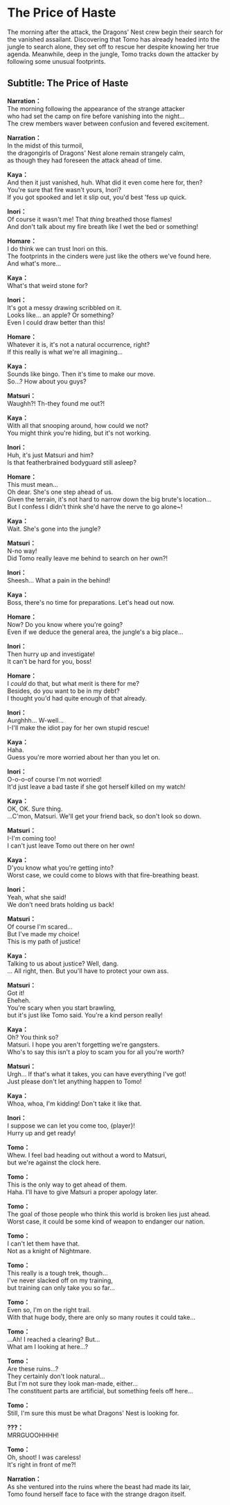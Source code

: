 # The Price of Haste
The morning after the attack, the Dragons' Nest crew begin their search for the vanished assailant. Discovering that Tomo has already headed into the jungle to search alone, they set off to rescue her despite knowing her true agenda. Meanwhile, deep in the jungle, Tomo tracks down the attacker by following some unusual footprints.
  
## Subtitle: The Price of Haste
  
**Narration：**  
The morning following the appearance of the strange attacker  
who had set the camp on fire before vanishing into the night...  
The crew members waver between confusion and fevered excitement.  
  
**Narration：**  
In the midst of this turmoil,  
the dragongirls of Dragons' Nest alone remain strangely calm,  
as though they had foreseen the attack ahead of time.  
  
**Kaya：**  
And then it just vanished, huh. What did it even come here for, then?  
You're sure that fire wasn't yours, Inori?  
If you got spooked and let it slip out, you'd best 'fess up quick.  
  
**Inori：**  
Of course it wasn't me! That *thing* breathed those flames!  
And don't talk about my fire breath like I wet the bed or something!  
  
**Homare：**  
I do think we can trust Inori on this.  
The footprints in the cinders were just like the others we've found here.  
And what's more...  
  
**Kaya：**  
What's that weird stone for?  
  
**Inori：**  
It's got a messy drawing scribbled on it.  
Looks like... an apple? Or something?  
Even I could draw better than this!  
  
**Homare：**  
Whatever it is, it's not a natural occurrence, right?  
If this really is what we're all imagining...  
  
**Kaya：**  
Sounds like bingo. Then it's time to make our move.  
So...? How about you guys?  
  
**Matsuri：**  
Waughh?! Th-they found me out?!  
  
**Kaya：**  
With all that snooping around, how could we not?  
You might think you're hiding, but it's not working.  
  
**Inori：**  
Huh, it's just Matsuri and him?  
Is that featherbrained bodyguard still asleep?  
  
**Homare：**  
This must mean...  
 Oh dear. She's one step ahead of us.  
Given the terrain, it's not hard to narrow down the big brute's location...  
But I confess I didn't think she'd have the nerve to go alone~!  
  
**Kaya：**  
Wait. She's gone into the jungle?  
  
**Matsuri：**  
N-no way!  
Did Tomo really leave me behind to search on her own?!  
  
**Inori：**  
Sheesh... What a pain in the behind!  
  
**Kaya：**  
Boss, there's no time for preparations. Let's head out now.  
  
**Homare：**  
Now? Do you know where you're going?  
Even if we deduce the general area, the jungle's a big place...  
  
**Inori：**  
Then hurry up and investigate!  
It can't be hard for you, boss!  
  
**Homare：**  
I *could* do that, but what merit is there for me?  
Besides, do you want to be in my debt?  
I thought you'd had quite enough of that already.  
  
**Inori：**  
Aurghhh... W-well...  
I-I'll make the idiot pay for her own stupid rescue!  
  
**Kaya：**  
Haha.  
 Guess you're more worried about her than you let on.  
  
**Inori：**  
O-o-o-of course I'm not worried!  
It'd just leave a bad taste if she got herself killed on my watch!  
  
**Kaya：**  
OK, OK. Sure thing.  
...C'mon, Matsuri. We'll get your friend back, so don't look so down.  
  
**Matsuri：**  
I-I'm coming too!  
I can't just leave Tomo out there on her own!  
  
**Kaya：**  
D'you know what you're getting into?  
Worst case, we could come to blows with that fire-breathing beast.  
  
**Inori：**  
Yeah, what she said!  
We don't need brats holding us back!  
  
**Matsuri：**  
Of course I'm scared...  
 But I've made my choice!  
This is my path of justice!  
  
**Kaya：**  
Talking to us about justice? Well, dang.  
... All right, then. But you'll have to protect your own ass.  
  
**Matsuri：**  
Got it!  
Eheheh.  
 You're scary when you start brawling,  
but it's just like Tomo said. You're a kind person really!  
  
**Kaya：**  
Oh? You think so?  
Matsuri. I hope you aren't forgetting we're gangsters.  
Who's to say this isn't a ploy to scam you for all you're worth?  
  
**Matsuri：**  
Urgh... If that's what it takes, you can have everything I've got!  
Just please don't let anything happen to Tomo!  
  
**Kaya：**  
Whoa, whoa, I'm kidding! Don't take it like that.  
  
**Inori：**  
I suppose we can let you come too, {player}!  
Hurry up and get ready!  
  
**Tomo：**  
Whew. I feel bad heading out without a word to Matsuri,  
but we're against the clock here.  
  
**Tomo：**  
This is the only way to get ahead of them.  
Haha. I'll have to give Matsuri a proper apology later.  
  
**Tomo：**  
The goal of those people who think this world is broken lies just ahead.  
Worst case, it could be some kind of weapon to endanger our nation.  
  
**Tomo：**  
I can't let them have that.  
Not as a knight of Nightmare.  
  
**Tomo：**  
This really is a tough trek, though...  
I've never slacked off on my training,  
but training can only take you so far...  
  
**Tomo：**  
Even so, I'm on the right trail.  
With that huge body, there are only so many routes it could take...  
  
**Tomo：**  
...Ah! I reached a clearing? But...  
What am I looking at here...?  
  
**Tomo：**  
Are these ruins...?  
 They certainly don't look natural...  
But I'm not sure they look man-made, either...  
The constituent parts are artificial, but something feels off here...  
  
**Tomo：**  
Still, I'm sure this must be what Dragons' Nest is looking for.  
  
**???：**  
MRRGUOOHHHH!  
  
**Tomo：**  
Oh, shoot! I was careless!  
 It's right in front of me?!  
  
**Narration：**  
As she ventured into the ruins where the beast had made its lair,  
Tomo found herself face to face with the strange dragon itself.  
